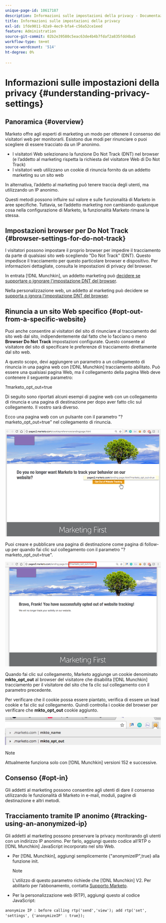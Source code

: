 ```yaml
---
unique-page-id: 10617187
description: Informazioni sulle impostazioni della privacy - Documentazione di Marketo - Documentazione del prodotto
title: Informazioni sulle impostazioni della privacy
exl-id: 1fde9011-02a9-4ec9-bfa4-c56a52ce1eed
feature: Administration
source-git-commit: 02b2e39580c5eac63de4b4b7fdaf2a835fdd4ba5
workflow-type: tm+mt
source-wordcount: '514'
ht-degree: 0%

---
```


# Informazioni sulle impostazioni della privacy {#understanding-privacy-settings}

## Panoramica {#overview}

Marketo offre agli esperti di marketing un modo per ottenere il consenso dei visitatori web per monitorarli. Esistono due modi per rinunciare o puoi scegliere di essere tracciato da un IP anonimo.

* I visitatori Web selezionano la funzione Do Not Track (DNT) nel browser (e l’addetto al marketing rispetta la richiesta del visitatore Web di Do Not Track)
* I visitatori web utilizzano un cookie di rinuncia fornito da un addetto marketing su un sito web

In alternativa, l’addetto al marketing può tenere traccia degli utenti, ma utilizzando un IP anonimo.

Questi metodi possono influire sul valore e sulle funzionalità di Marketo in aree specifiche. Tuttavia, se l’addetto marketing _non_ cambiando qualunque cosa nella configurazione di Marketo, la funzionalità Marketo rimane la stessa.

## Impostazioni browser per Do Not Track {#browser-settings-for-do-not-track}

I visitatori possono impostare il proprio browser per impedire il tracciamento da parte di qualsiasi sito web scegliendo &quot;Do Not Track&quot; (DNT). Questo impedisce il tracciamento per questo particolare browser e dispositivo. Per informazioni dettagliate, consulta le impostazioni di privacy del browser.

In entrata [!DNL Munchkin], un addetto marketing può [decidere se supportare o ignorare l&#39;impostazione DNT del browser](/help/marketo/product-docs/administration/settings/edit-do-not-track-browser-support-settings.md).

Nella personalizzazione web, un addetto al marketing può decidere se [supporta o ignora l&#39;impostazione DNT del browser](/help/marketo/product-docs/web-personalization/getting-started/setting-web-personalization-to-do-not-track.md).

## Rinuncia a un sito Web specifico {#opt-out-from-a-specific-website}

Puoi anche consentire ai visitatori del sito di rinunciare al tracciamento del sito web dal sito, indipendentemente dal fatto che lo facciano o meno **Browser Do Not Track** impostazioni configurate. Questo consente al visitatore del sito di specificare le preferenze di tracciamento direttamente dal sito web.

A questo scopo, devi aggiungere un parametro a un collegamento di rinuncia in una pagina web con [!DNL Munchkin] tracciamento abilitato. Può essere una qualsiasi pagina Web, ma il collegamento della pagina Web deve contenere il seguente parametro:

?marketo_opt_out=true

Di seguito sono riportati alcuni esempi di pagine web con un collegamento di rinuncia e una pagina di destinazione per dopo aver fatto clic sul collegamento. Il vostro sarà diverso.

Ecco una pagina web con un pulsante con il parametro &quot;?marketo_opt_out=true&quot; nel collegamento di rinuncia.

![](assets/understanding-privacy-settings-1.png)

Puoi creare e pubblicare una pagina di destinazione come pagina di follow-up per quando fai clic sul collegamento con il parametro &quot;?marketo_opt_out=true&quot;.

![](assets/understanding-privacy-settings-2.png)

Quando fai clic sul collegamento, Marketo aggiunge un cookie denominato **mkto_opt_out** al browser del visitatore che disabilita [!DNL Munchkin] tracciamento per il visitatore del sito che fa clic sul collegamento con il parametro precedente.

Per verificare che il cookie possa essere piantato, verifica di essere un lead cookie e fai clic sul collegamento. Quindi controlla i cookie del browser per verificare che **mkto_opt_out** cookie aggiunto.

![](assets/understanding-privacy-settings-3.png)

>[!NOTE]
>
>Attualmente funziona solo con [!DNL Munchkin] versioni 152 e successive.

## Consenso {#opt-in}

Gli addetti al marketing possono consentire agli utenti di dare il consenso utilizzando le funzionalità di Marketo in e-mail, moduli, pagine di destinazione e altri metodi.

## Tracciamento tramite IP anonimo {#tracking-using-an-anonymized-ip}

Gli addetti al marketing possono preservare la privacy monitorando gli utenti con un indirizzo IP anonimo. Per farlo, aggiungi questo codice all’RTP o [!DNL Munchkin] JavaScript incorporato nel sito Web.

* Per [!DNL Munchkin], aggiungi semplicemente {&quot;anonymizeIP&quot;,true} alla funzione init.

  >[!NOTE]
  >
  >L&#39;utilizzo di questo parametro richiede che [!DNL Munchkin] V2. Per abilitarlo per l’abbonamento, contatta [Supporto Marketo](https://nation.marketo.com/community/support_solutions).

* Per la personalizzazione web (RTP), aggiungi questo al codice JavaScript:

`anonymize IP : before calling rtp('send','view'); add rtp('set', 'settings', {'anonymizeIP' : true});`
